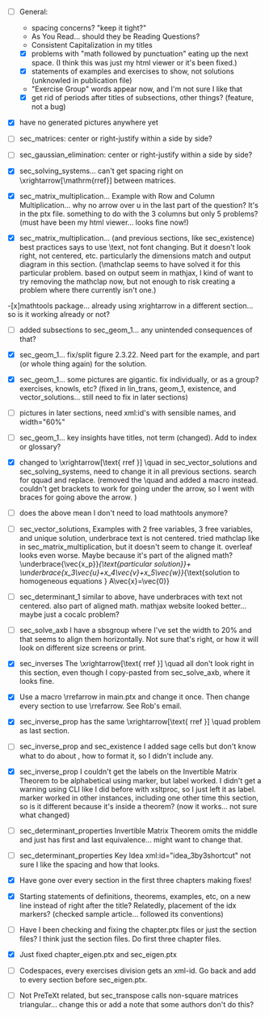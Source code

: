 -[ ] General: 
  - spacing concerns?  "keep it tight?"
  - As You Read... should they be Reading Questions?
  - Consistent Capitalization in my titles
  - [x] problems with "math followed by punctuation" eating up the next space. (I think this was just my html viewer or it's been fixed.)
  - [x] statements of examples and exercises to show, not solutions (unknowled in publication file)
  - "Exercise Group" words appear now, and I'm not sure I like that
  - [x] get rid of periods after titles of subsections, other things? (feature, not a bug)

-[x] have no generated pictures anywhere yet

-[ ] sec_matrices: center or right-justify within a side by side?

-[ ] sec_gaussian_elimination: center or right-justify within a side by side?

-[x] sec_solving_systems... can't get spacing right on \xrightarrow[\mathrm{rref}] between matrices. 

-[x] sec_matrix_multiplication... Example with Row and Column Multiplication... why no arrow over u in the last part of the question?  It's in the ptx file.  something to do with the 3 columns but only 5 problems? (must have been my html viewer... looks fine now!)

-[x] sec_matrix_multiplication... (and previous sections, like sec_existence) best practices says to use \text, not font changing.  But it doesn't look right, not centered, etc.  particularly the dimensions match and output diagram in this section. (\mathclap seems to have solved it for this particular problem. based on output seem in mathjax, I kind of want to try removing the mathclap now, but not enough to risk creating a problem where there currently isn't one.)  

-[x]mathtools package... already using xrightarrow in a different section... so is it working already or not?

-[ ] added subsections to sec_geom_1... any unintended consequences of that?

-[x] sec_geom_1... fix/split figure 2.3.22.  Need part for the example, and part (or whole thing again) for the solution.

-[x] sec_geom_1... some pictures are gigantic.  fix individually, or as a group?  exercises, knowls, etc? (fixed in lin_trans, geom_1, existence, and vector_solutions... still need to fix in later sections)

-[ ] pictures in later sections, need xml:id's with sensible names, and width="60%"

-[ ] sec_geom_1... key insights have titles, not term (changed).  Add to index or glossary?

-[x] changed to \xrightarrow[\text{  rref  }] \quad in sec_vector_solutions and sec_solving_systems, need to change it in all previous sections.  search for qquad and replace. (removed the \quad and added a macro instead.  couldn't get brackets to work for going under the arrow, so I went with braces for going above the arrow. )

-[ ] does the above mean I don't need to load mathtools anymore?

-[ ] sec_vector_solutions, Examples with 2 free variables, 3 free variables, and unique solution, underbrace text is not centered.  tried mathclap like in sec_matrix_multiplication, but it doesn't seem to change it.  overleaf looks even worse.  Maybe because it's part of the aligned math?  \underbrace{\vec{x_p}}_{\text{particular solution}}+ \underbrace{x_3\vec{u}+x_4\vec{v}+x_5\vec{w}}_{\text{solution to homogeneous equations } A\vec{x}=\vec{0}}

-[ ] sec_determinant_1 similar to above, have underbraces with text not centered.  also part of aligned math.  mathjax website looked better... maybe just a cocalc problem?

-[ ] sec_solve_axb I have a sbsgroup where I've set the width to 20% and that seems to align them horizontally.  Not sure that's right, or how it will look on different size screens or print.  

-[x] sec_inverses The \xrightarrow[\text{ rref }] \quad all don't look right in this section, even though I copy-pasted from sec_solve_axb, where it looks fine.  

-[x] Use a macro \rrefarrow in main.ptx and change it once.  Then change every section to use \rrefarrow.  See Rob's email.  

-[x] sec_inverse_prop has the same \xrightarrow[\text{ rref }] \quad problem as last section. 

-[ ] sec_inverse_prop and sec_existence I added sage cells but don't know what to do about <output>, how to format it, so I didn't include any. 

-[x] sec_inverse_prop I couldn't get the labels on the Invertible Matrix Theorem to be alphabetical using marker, but label worked.  I didn't get a warning using CLI like I did before with xsltproc, so I just left it as label.  marker worked in other instances, including one other time this section, so is it different because it's inside a theorem? (now it works... not sure what changed)
  
-[ ] sec_determinant_properties Invertible Matrix Theorem omits the middle and just has first and last equivalence... might want to change that.
  
-[ ] sec_determinant_properties Key Idea xml:id="idea_3by3shortcut" not sure I like the spacing and how that looks.

-[x] Have gone over every section in the first three chapters making fixes!
  
-[x] Starting statements of definitions, theorems, examples, etc, on a new line instead of right after the title?  Relatedly, placement of the idx markers? (checked sample article... followed its conventions)

-[ ] Have I been checking and fixing the chapter.ptx files or just the section files? I think just the section files. Do first three chapter files.

-[x] Just fixed chapter_eigen.ptx and sec_eigen.ptx  

-[ ]  Codespaces, every exercises division gets an xml-id.  Go back and add to every section before sec_eigen.ptx.
  
-[ ] Not PreTeXt related, but sec_transpose calls non-square matrices triangular... change this or add a note that some authors don't do this?
